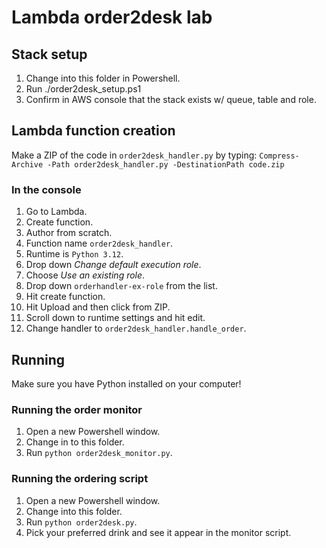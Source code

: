 # Lambda order2desk lab

## Stack setup

1. Change into this folder in Powershell.
2. Run ./order2desk_setup.ps1
3. Confirm in AWS console that the stack exists w/ queue, table and role. 

## Lambda function creation

Make a ZIP of the code in `order2desk_handler.py` by typing:
`Compress-Archive -Path order2desk_handler.py -DestinationPath code.zip`

### In the console

1. Go to Lambda.
2. Create function. 
3. Author from scratch. 
4. Function name `order2desk_handler`. 
5. Runtime is `Python 3.12`.
6. Drop down *Change default execution role*. 
7. Choose *Use an existing role*.
8. Drop down `orderhandler-ex-role` from the list.
9. Hit create function. 
10. Hit Upload and then click from ZIP.
11. Scroll down to runtime settings and hit edit.
12. Change handler to `order2desk_handler.handle_order`. 

## Running

Make sure you have Python installed on your computer!

### Running the order monitor

1. Open a new Powershell window.
2. Change in to this folder.
3. Run `python order2desk_monitor.py`. 

### Running the ordering script

1. Open a new Powershell window.
2. Change into this folder.
3. Run `python order2desk.py`. 
4. Pick your preferred drink and see it appear in the monitor script. 

